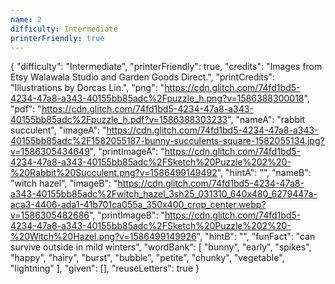```yaml
---
name: 2
difficulty: Intermediate
printerFriendly: true
---
```

{
    "difficulty": "Intermediate",
    "printerFriendly": true,
    "credits": "Images from Etsy Walawala Studio and Garden Goods Direct.",
    "printCredits": "Illustrations by Dorcas Lin.",
    "png": "https://cdn.glitch.com/74fd1bd5-4234-47a8-a343-40155bb85adc%2Fpuzzle_h.png?v=1586388300018",
    "pdf": "https://cdn.glitch.com/74fd1bd5-4234-47a8-a343-40155bb85adc%2Fpuzzle_h.pdf?v=1586388303233",
    "nameA": "rabbit succulent",
    "imageA": "https://cdn.glitch.com/74fd1bd5-4234-47a8-a343-40155bb85adc%2F1582055187-bunny-succulents-square-1582055134.jpg?v=1586305434649",
    "printImageA": "https://cdn.glitch.com/74fd1bd5-4234-47a8-a343-40155bb85adc%2FSketch%20Puzzle%202%20-%20Rabbit%20Succulent.png?v=1586499149492",
    "hintA": "",
    "nameB": "witch hazel",
    "imageB": "https://cdn.glitch.com/74fd1bd5-4234-47a8-a343-40155bb85adc%2Fwitch_hazel_3sh25_031310_640x480_6279447a-aca3-4406-ada1-41b701ca055a_350x400_crop_center.webp?v=1586305482686",
    "printImageB": "https://cdn.glitch.com/74fd1bd5-4234-47a8-a343-40155bb85adc%2FSketch%20Puzzle%202%20-%20Witch%20Hazel.png?v=1586499149926",
    "hintB": "",
    "funFact": "can survive outside in mild winters",
    "wordBank": [
        "bunny",
        "early",
        "spikes",
        "happy",
        "hairy",
        "burst",
        "bubble",
        "petite",
        "chunky",
        "vegetable",
        "lightning"
    ],
    "given": [],
    "reuseLetters": true
}